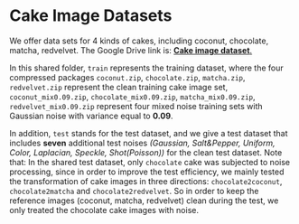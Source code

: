 # **Cake Image Datasets**

We offer data sets for 4 kinds of cakes, including coconut, chocolate, matcha, redvelvet. The Google Drive link is: [**Cake image dataset**.](https://drive.google.com/drive/folders/1jeQPmwSnKPxxnH8h0n97phub5S7XDQy4?usp=sharing)

In this shared folder, `train` represents the training dataset, where the four compressed packages `coconut.zip`, `chocolate.zip`, `matcha.zip`, `redvelvet.zip` represent the clean training cake image set, `coconut_mix0.09.zip`, `chocolate_mix0.09.zip`, `matcha_mix0.09.zip`, `redvelvet_mix0.09.zip` represent four mixed noise training sets with Gaussian noise with variance equal to **0.09**.

In addition, `test` stands for the test dataset, and we give a test dataset that includes **seven** additional test noises *(Gaussian, Salt&Pepper, Uniform, Color, Laplacian, Speckle, Shot(Poisson))* for the clean test dataset. Note that: In the shared test dataset, only `chocolate` cake was subjected to noise processing, since in order to improve the test efficiency, we mainly tested the transformation of cake images in three directions: `chocolate2coconut`, `chocolate2matcha` and `chocolate2redvelvet`. So in order to keep the reference images (coconut, matcha, redvelvet) clean during the test, we only treated the chocolate cake images with noise.

